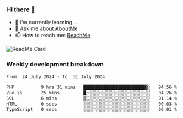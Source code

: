 ### Hi there 👋

- 🌱 I’m currently learning ...
- 💬 Ask me about [AboutMe](https://www.itzcy.com/about)
- 📫 How to reach me: [ReachMe](https://www.itzcy.com/about)

![ReadMe Card](https://github-readme-stats-ten-gilt.vercel.app/api?username=SuperChenYun&show_icons=true&title_color=fff&icon_color=79ff97&text_color=9f9f9f&bg_color=151515&hide_border=true)

### Weekly development breakdown
<!--START_SECTION:waka-->

```txt
From: 24 July 2024 - To: 31 July 2024

PHP          9 hrs 31 mins   ███████████████████████▓░   94.56 %
Vue.js       25 mins         █░░░░░░░░░░░░░░░░░░░░░░░░   04.26 %
SQL          6 mins          ▒░░░░░░░░░░░░░░░░░░░░░░░░   01.14 %
HTML         0 secs          ░░░░░░░░░░░░░░░░░░░░░░░░░   00.03 %
TypeScript   0 secs          ░░░░░░░░░░░░░░░░░░░░░░░░░   00.01 %
```

<!--END_SECTION:waka-->
